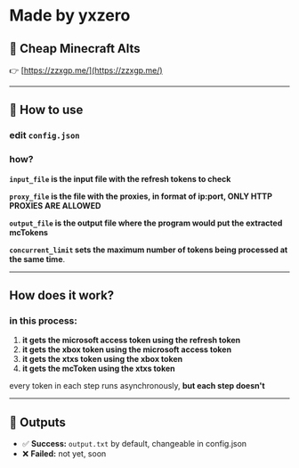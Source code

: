 # Made by yxzero

## 💸 Cheap Minecraft Alts
👉 [https://zzxgp.me/](https://zzxgp.me/)

---

## 🚀 How to use

### edit `config.json`

### how?

**`input_file` is the input file with the refresh tokens to check**

**`proxy_file` is the file with the proxies, in format of ip:port, ONLY HTTP PROXIES ARE ALLOWED**

**`output_file` is the output file where the program would put the extracted mcTokens**

**`concurrent_limit` sets the maximum number of tokens being processed at the same time**.

---

## How does it work?

### in this process:

1. **it gets the microsoft access token using the refresh token**
2. **it gets the xbox token using the microsoft access token**
3. **it gets the xtxs token using the xbox token**
4. **it gets the mcToken using the xtxs token**

every token in each step runs asynchronously, **but each step doesn't**

---

## 📄 Outputs

- ✅ **Success:** `output.txt` by default, changeable in config.json
- ❌ **Failed:** not yet, soon
